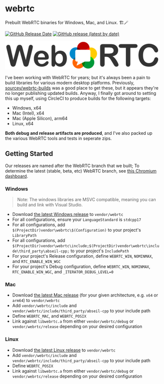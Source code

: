 # webrtc

Prebuilt WebRTC binaries for Windows, Mac, and Linux. 🏗️🪄

[![GitHub Release Date](https://img.shields.io/github/release-date/bengreenier/webrtc?style=flat-square)](https://github.com/bengreenier/webrtc/releases/latest)
[![GitHub release (latest by date)](https://img.shields.io/github/v/release/bengreenier/webrtc?style=flat-square)](https://github.com/bengreenier/webrtc/releases/latest)

![WebRTC Logo](./.github/assets/webrtc_logo.png)

I've been working with WebRTC for years; but it's always been a pain to build libraries for various modern desktop platforms.
Previously, [sourcey/webrtc-builds](https://github.com/sourcey/webrtc-builds) was a good place to get these, but it appears they're no longer publishing updated builds.
Anyway, I finally got around to setting this up myself, using CircleCI to produce builds for the following targets:

- Windows, x64
- Mac (Intel), x64
- Mac (Apple Silicon), arm64
- Linux, x64

__Both debug and release artifacts are produced__, and I've also packed up the various WebRTC tools and tests in seperate zips. 

## Getting Started

Our releases are named after the WebRTC branch that we built; To determine the latest (stable, beta, etc) WebRTC branch, see [this Chromium dashboard](https://chromiumdash.appspot.com/branches).

### Windows

> Note: The windows libraries are MSVC compatible, meaning you can build and link with Visual Studio.

- Download [the latest Windows release](https://github.com/bengreenier/webrtc/releases/latest) to `vendor/webrtc`
- For all configurations, ensure your `LanguageStandard` is `stdcpp17`
- For all configurations, add `$(ProjectDir)vendor\webrtc\$(Configuration)` to your project's `LibraryPath`
- For all configurations, add `$(ProjectDir)vendor\webrtc\include;$(ProjectDir)vendor\webrtc\include\third_party\abseil-cpp;` to your project's `IncludePath`
- For your project's Release configuration, define `WEBRTC_WIN`, `NOMINMAX`, and `RTC_ENABLE_WIN_WGC`
- For your project's Debug configuration, define `WEBRTC_WIN`, `NOMINMAX`, `RTC_ENABLE_WIN_WGC`, and `_ITERATOR_DEBUG_LEVEL=0`

### Mac

- Download [the latest Mac release](https://github.com/bengreenier/webrtc/releases/latest) (for your given architecture, e.g. `x64` or `arm64`) to `vendor/webrtc` 
- Add `vendor/webrtc/include` and `vendor/webrtc/include/third_party/abseil-cpp` to your include path
- Define `WEBRTC_MAC`, and `WEBRTC_POSIX`
- Link against `libwebrtc.a` from either `vendor/webrtc/debug` or `vendor/webrtc/release` depending on your desired configuration

### Linux

- Download [the latest Linux release](https://github.com/bengreenier/webrtc/releases/latest) to `vendor/webrtc` 
- Add `vendor/webrtc/include` and `vendor/webrtc/include/third_party/abseil-cpp` to your include path
- Define `WEBRTC_POSIX`
- Link against `libwebrtc.a` from either `vendor/webrtc/debug` or `vendor/webrtc/release` depending on your desired configuration
